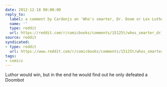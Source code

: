 ```yaml
---
date: 2012-12-18 00:00:00
reply_to:
  label: a comment by Cardenjs on 'Who's smarter, Dr. Doom or Lex Luthor?' on /r/comicbooks
  name: ''
  type: reddit
  url: https://reddit.com/r/comicbooks/comments/15125t/whos_smarter_dr_doom_or_lex_luthor/c7iblm6/
source: reddit
syndicated:
- type: reddit
  url: https://www.reddit.com/r/comicbooks/comments/15125t/whos_smarter_dr_doom_or_lex_luthor/c7ihu2f/
tags:
- comics
---
```


Luthor would win, but in the end he would find out he only defeated a Doombot